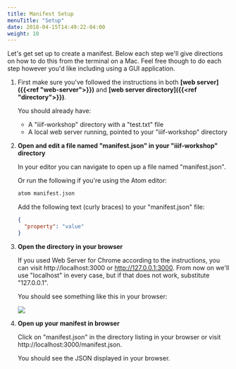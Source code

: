 ```yaml
---
title: Manifest Setup
menuTitle: "Setup"
date: 2018-04-15T14:49:22-04:00
weight: 10
---
```


Let's get set up to create a manifest. Below each step we'll give directions on how to do this from the terminal on a Mac. Feel free though to do each step however you'd like including using a GUI application.

1. First make sure you've followed the instructions in both **[web server]({{<ref "web-server">}})** and **[web server directory]({{<ref "directory">}})**.

    You should already have:

    - A "iiif-workshop" directory with a "test.txt" file
    - A local web server running, pointed to your "iiif-workshop" directory

2. **Open and edit a file named "manifest.json" in your "iiif-workshop" directory**

    In your editor you can navigate to open up a file named "manifest.json".

    Or run the following if you're using the Atom editor:

    ```sh
    atom manifest.json
    ```

    Add the following text (curly braces) to your "manifest.json" file:

    ```json
    {
      "property": "value"
    }
    ```

3. **Open the directory in your browser**

    If you used Web Server for Chrome according to the instructions, you can visit http://localhost:3000 or http://127.0.0.1:3000. From now on we'll use "localhost" in every case, but if that does not work, substitute "127.0.0.1".

    You should see something like this in your browser:

    ![](/images/presentation-setup-open-directory.png)

4. **Open up your manifest in browser**

    Click on "manifest.json" in the directory listing in your browser or visit http://localhost:3000/manifest.json.

    You should see the JSON displayed in your browser.
